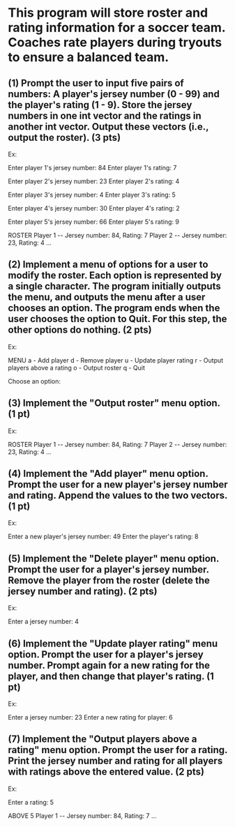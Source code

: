 # This program will store roster and rating information for a soccer team. Coaches rate players during tryouts to ensure a balanced team.

## (1) Prompt the user to input five pairs of numbers: A player's jersey number (0 - 99) and the player's rating (1 - 9). Store the jersey numbers in one int vector and the ratings in another int vector. Output these vectors (i.e., output the roster). (3 pts)

Ex:

Enter player 1's jersey number:
84
Enter player 1's rating:
7

Enter player 2's jersey number:
23
Enter player 2's rating:
4

Enter player 3's jersey number:
4
Enter player 3's rating:
5

Enter player 4's jersey number:
30
Enter player 4's rating:
2

Enter player 5's jersey number:
66
Enter player 5's rating:
9

ROSTER
Player 1 -- Jersey number: 84, Rating: 7
Player 2 -- Jersey number: 23, Rating: 4
...

## (2) Implement a menu of options for a user to modify the roster. Each option is represented by a single character. The program initially outputs the menu, and outputs the menu after a user chooses an option. The program ends when the user chooses the option to Quit. For this step, the other options do nothing. (2 pts)

Ex:

MENU
a - Add player
d - Remove player
u - Update player rating
r - Output players above a rating
o - Output roster
q - Quit

Choose an option:

## (3) Implement the "Output roster" menu option. (1 pt)

Ex:

ROSTER
Player 1 -- Jersey number: 84, Rating: 7
Player 2 -- Jersey number: 23, Rating: 4
...

## (4) Implement the "Add player" menu option. Prompt the user for a new player's jersey number and rating. Append the values to the two vectors. (1 pt)

Ex:

Enter a new player's jersey number:
49
Enter the player's rating:
8

## (5) Implement the "Delete player" menu option. Prompt the user for a player's jersey number. Remove the player from the roster (delete the jersey number and rating). (2 pts)

Ex:

Enter a jersey number:
4

## (6) Implement the "Update player rating" menu option. Prompt the user for a player's jersey number. Prompt again for a new rating for the player, and then change that player's rating. (1 pt)

Ex:

Enter a jersey number:
23
Enter a new rating for player:
6

## (7) Implement the "Output players above a rating" menu option. Prompt the user for a rating. Print the jersey number and rating for all players with ratings above the entered value. (2 pts)

Ex:

Enter a rating:
5

ABOVE 5
Player 1 -- Jersey number: 84, Rating: 7
...
